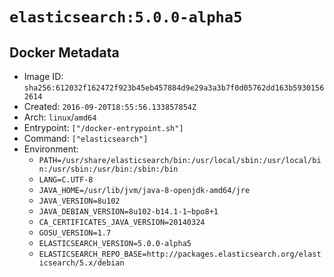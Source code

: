 # `elasticsearch:5.0.0-alpha5`

## Docker Metadata

- Image ID: `sha256:612032f162472f923b45eb457884d9e29a3a3b7f0d05762dd163b59301562614`
- Created: `2016-09-20T18:55:56.133857854Z`
- Arch: `linux`/`amd64`
- Entrypoint: `["/docker-entrypoint.sh"]`
- Command: `["elasticsearch"]`
- Environment:
  - `PATH=/usr/share/elasticsearch/bin:/usr/local/sbin:/usr/local/bin:/usr/sbin:/usr/bin:/sbin:/bin`
  - `LANG=C.UTF-8`
  - `JAVA_HOME=/usr/lib/jvm/java-8-openjdk-amd64/jre`
  - `JAVA_VERSION=8u102`
  - `JAVA_DEBIAN_VERSION=8u102-b14.1-1~bpo8+1`
  - `CA_CERTIFICATES_JAVA_VERSION=20140324`
  - `GOSU_VERSION=1.7`
  - `ELASTICSEARCH_VERSION=5.0.0-alpha5`
  - `ELASTICSEARCH_REPO_BASE=http://packages.elasticsearch.org/elasticsearch/5.x/debian`
